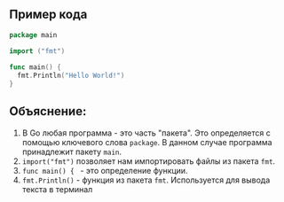 ## Пример кода

``` go
package main  

import ("fmt")  
  
func main() {  
  fmt.Println("Hello World!")  
}
```

## Объяснение:

1) В Go любая программа - это часть "пакета". Это определяется с помощью ключевого слова `package`. В данном случае программа принадлежит пакету `main`.
2) `import("fmt")` позволяет нам импортировать файлы из пакета `fmt`.
3) `func main() { ` - это определение функции. 
4) `fmt.Println()` - функция из пакета `fmt`. Используется для вывода текста в терминал